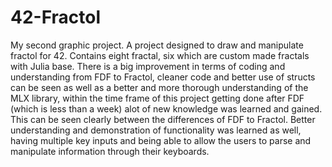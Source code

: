 # 42-Fractol

My second graphic project. A project designed to draw and manipulate fractol for 42. Contains eight fractal, six which are custom made fractals with Julia base. There is a big improvement in terms of coding and understanding from FDF to Fractol, cleaner code and better use of structs can be seen as well as a better and more thorough understanding of the MLX library, within the time frame of this project getting done after FDF (which is less than a week) alot of new knowledge was learned and gained. This can be seen clearly between the differences of FDF to Fractol. Better understanding and demonstration of functionality was learned as well, having multiple key inputs and being able to allow the users to parse and manipulate information through their keyboards.
